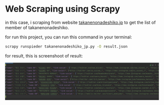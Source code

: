 # Web Scraping using Scrapy

in this case, i scraping from website [takanenonadeshiko.jp](https://takanenonadeshiko.jp/members/) to get the list of member of takanenonadeshiko.

for run this project, you can run this command in your terminal:

```bash
scrapy runspieder takanenonadeshiko_jp.py -O result.json
```

for result, this is screenshoot of result:

![foto](img.png)